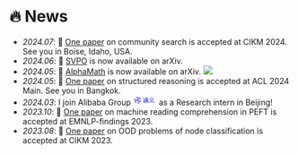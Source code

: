 # 🔥 News
- *2024.07*: 🎉 [One paper](https://arxiv.org/abs/2406.10858) on community search is accepted at CIKM 2024. See you in Boise, Idaho, USA.
- *2024.06*: 📝 [SVPO](https://arxiv.org/abs/2406.10858) is now available on arXiv.
- *2024.05*: 📝 [AlphaMath](https://arxiv.org/abs/2405.03553) is now available on arXiv. [![](https://img.shields.io/github/stars/MARIO-Math-Reasoning/Super_MARIO?style=social&label=Code+Stars)](https://github.com/MARIO-Math-Reasoning/Super_MARIO)
- *2024.05*: 🎉 [One paper](https://arxiv.org/pdf/2401.13246) on structured reasoning is accepted at ACL 2024 Main. See you in Bangkok.
- *2024.03*: I join Alibaba Group <img src='../../images/tongyi.png' style='width: 3em;'> as a Research intern in Beijing!
- *2023.10*: 🎉 [One paper](https://aclanthology.org/2023.findings-emnlp.343/) on machine reading comprehension in PEFT is accepted at EMNLP-findings 2023.
- *2023.08*: 🎉 [One paper](https://dl.acm.org/doi/10.1145/3583780.3614804) on OOD problems of node classification is accepted at CIKM 2023.

